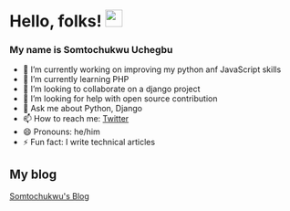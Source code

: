 # Hello, folks! <img src="https://raw.githubusercontent.com/MartinHeinz/MartinHeinz/master/wave.gif" width="30px">
### My name is Somtochukwu Uchegbu 

- 🔭 I’m currently working on improving my python anf JavaScript skills 
- 🌱 I’m currently learning PHP
- 👯 I’m looking to collaborate on a django project  
- 🤔 I’m looking for help with open source contribution 
- 💬 Ask me about Python, Django
- 📫 How to reach me: [Twitter](https://twitter.com/SomtochukwuUch1)
- 😄 Pronouns: he/him
- ⚡ Fun fact: I write technical articles 

## My blog
  [Somtochukwu's Blog](https://somtochukwu.hashnode.dev/)
